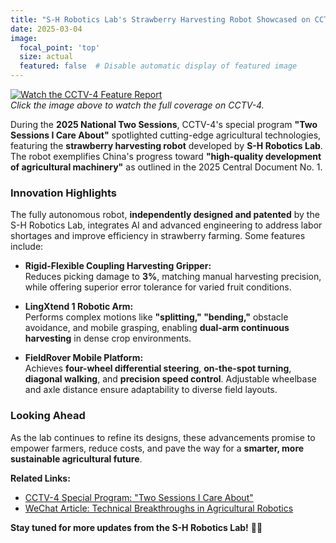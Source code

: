 ```yaml
---
title: "S-H Robotics Lab's Strawberry Harvesting Robot Showcased on CCTV-4"
date: 2025-03-04
image:
  focal_point: 'top'
  size: actual
  featured: false  # Disable automatic display of featured image
---
```


[![Watch the CCTV-4 Feature Report](/workspaces/xiong-lab.github.io/content/post/25-03-02-cctv4-robot/featured.png)](https://tv.cctv.com/2025/03/02/VIDEPqPA3OfFF6PfjDuQJq4i250302.shtml)  
*Click the image above to watch the full coverage on CCTV-4.*

During the **2025 National Two Sessions**, CCTV-4's special program **"Two Sessions I Care About"** spotlighted cutting-edge agricultural technologies, featuring the **strawberry harvesting robot** developed by **S-H Robotics Lab**. The robot exemplifies China's progress toward **"high-quality development of agricultural machinery"** as outlined in the 2025 Central Document No. 1.

<!--more-->

### Innovation Highlights
The fully autonomous robot, **independently designed and patented** by the S-H Robotics Lab, integrates AI and advanced engineering to address labor shortages and improve efficiency in strawberry farming. Some features include:

- **Rigid-Flexible Coupling Harvesting Gripper:**  
  Reduces picking damage to **3%**, matching manual harvesting precision, while offering superior error tolerance for varied fruit conditions.

- **LingXtend 1 Robotic Arm:**  
  Performs complex motions like **"splitting," "bending,"** obstacle avoidance, and mobile grasping, enabling **dual-arm continuous harvesting** in dense crop environments.

- **FieldRover Mobile Platform:**  
  Achieves **four-wheel differential steering**, **on-the-spot turning**, **diagonal walking**, and **precision speed control**. Adjustable wheelbase and axle distance ensure adaptability to diverse field layouts.

### Looking Ahead
As the lab continues to refine its designs, these advancements promise to empower farmers, reduce costs, and pave the way for a **smarter, more sustainable agricultural future**.

**Related Links:**  
- [CCTV-4 Special Program: "Two Sessions I Care About"](https://tv.cctv.com/2025/03/02/VIDEPqPA3OfFF6PfjDuQJq4i250302.shtml)  
- [WeChat Article: Technical Breakthroughs in Agricultural Robotics](https://mp.weixin.qq.com/s/Wfb3pqeX1nLSQkifyUer_Q)  

**Stay tuned for more updates from the S-H Robotics Lab!** 🌱🤖